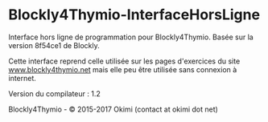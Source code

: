 # Blockly4Thymio-InterfaceHorsLigne

Interface hors ligne de programmation pour Blockly4Thymio. Basée sur la version 8f54ce1 de Blockly.

Cette interface reprend celle utilisée sur les pages d'exercices du site www.blockly4thymio.net mais elle peu être utilisée sans connexion à internet.

Version du compilateur : 1.2

Blockly4Thymio - © 2015-2017 Okimi (contact at okimi dot net)
